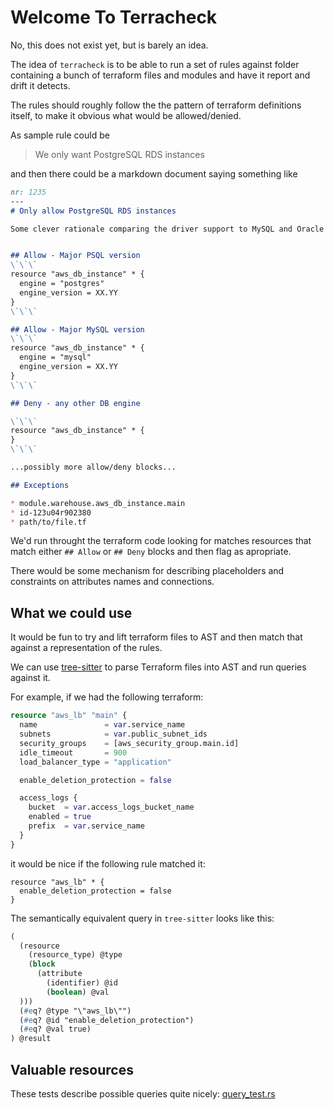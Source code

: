 # Welcome To Terracheck

No, this does not exist yet, but is barely an idea.

The idea of `terracheck` is to be able to run a set of rules
against folder containing a bunch of terraform files and modules
and have it report and drift it detects.

The rules should roughly follow the the pattern of terraform definitions
itself, to make it obvious what would be allowed/denied.

As sample rule could be
> We only want PostgreSQL RDS instances

and then there could be a markdown document saying something like

```markdown
nr: 1235
---
# Only allow PostgreSQL RDS instances

Some clever rationale comparing the driver support to MySQL and Oracle


## Allow - Major PSQL version
\`\`\`
resource "aws_db_instance" * {
  engine = "postgres"
  engine_version = XX.YY
}
\`\`\`

## Allow - Major MySQL version
\`\`\`
resource "aws_db_instance" * {
  engine = "mysql"
  engine_version = XX.YY
}
\`\`\`

## Deny - any other DB engine

\`\`\`
resource "aws_db_instance" * {
}
\`\`\`

...possibly more allow/deny blocks...

## Exceptions

* module.warehouse.aws_db_instance.main
* id-123u04r902380
* path/to/file.tf

```

We'd run throught the terraform code looking for matches resources that match
either `## Allow` or `## Deny` blocks and then flag as apropriate.

There would be some mechanism for describing placeholders and constraints on attributes names and connections.

## What we could use

It would be fun to try and lift terraform files to AST and then match that against
a representation of the rules.

We can use [tree-sitter](https://github.com/tree-sitter/tree-sitter) to parse Terraform files into AST
and run queries against it.

For example, if we had the following terraform:

```terraform
resource "aws_lb" "main" {
  name               = var.service_name
  subnets            = var.public_subnet_ids
  security_groups    = [aws_security_group.main.id]
  idle_timeout       = 900
  load_balancer_type = "application"

  enable_deletion_protection = false

  access_logs {
    bucket  = var.access_logs_bucket_name
    enabled = true
    prefix  = var.service_name
  }
}
```

it would be nice if the following rule matched it:

```
resource "aws_lb" * {
  enable_deletion_protection = false
}
```

The semantically equivalent query in `tree-sitter` looks like this:

```lisp
(
  (resource
    (resource_type) @type
    (block
      (attribute
        (identifier) @id
        (boolean) @val
  )))
  (#eq? @type "\"aws_lb\"")
  (#eq? @id "enable_deletion_protection")
  (#eq? @val true)
) @result
```

## Valuable resources

These tests describe possible queries quite nicely:
[query_test.rs](https://github.com/tree-sitter/tree-sitter/blob/deeeb67a3b20043e05b7197022aa285fa6b1b58c/cli/src/tests/query_test.rs)